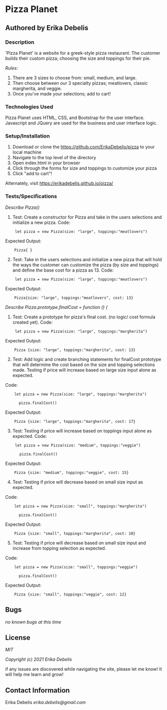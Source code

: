 # __Pizza Planet__
## Authored by Erika Debelis

### __Description__
'Pizza Planet' is a website for a greek-style pizza restaurant. The customer builds their custom pizza; choosing the size and toppings for their pie.

_Rules:_
1. There are 3 sizes to choose from: small, medium, and large.
2. Then choose between our 3 specialty pizzas; meatlovers, classic margherita, and veggie.
3. Once you've made your selections; add to cart!

### __Technologies Used__
Pizza Planet uses HTML, CSS, and Bootstrap for the user interface. Javascript and JQuery are used for the business and user interface logic. 

### __Setup/Installation__
1. Download or clone the https://github.com/ErikaDebelis/pizza to your local machine
2. Navigate to the top level of the directory
3. Open index.html in your browser
4. Click through the forms for size and toppings to customize your pizza
5. Click "add to cart"!

Alternately, visit https://erikadebelis.github.io/pizza/

### __Tests/Specifications__

_Describe Pizza()_

1. Test: Create a constructor for Pizza and take in the users selections and initialize a new pizza.
Code: 

        let pizza = new Pizza(size: "large", toppings:"meatlovers")

Expected Output: 

        Pizza{ } 

2. Test: Take in the users selections and initialize a new pizza that will hold the ways the customer can customize the pizza (by size and toppings) and define the base cost for a pizza as 13.
Code: 

        let pizza = new Pizza(size: "large", toppings:"meatlovers")

Expected Output: 

        Pizza{size: "large", toppings:"meatlovers", cost: 13} 

_Describe Pizza.prototype.finalCost = function () {_

1. Test: Create a prototype for pizza's final cost. (no logic/ cost formula created yet).
Code:

        let pizza = new Pizza(size: "large", toppings:"margherita")

Expected Output: 

        Pizza {size: "large", toppings:"margherita", cost: 13}

2. Test: Add logic and create branching statements for finalCost prototype that will determine the cost based on the size and topping selections made. Testing if price will increase based on large size input alone as expected.

Code: 

        let pizza = new Pizza(size: "large", toppings:"margherita")

          pizza.finalCost()

Expected Output: 

        Pizza {size: "large", toppings:"margherita", cost: 17}

3. Test: Testing if price will increase based on toppings input alone as expected.
Code:

        let pizza = new Pizza(size: "medium", toppings:"veggie")

          pizza.finalCost()

Expected Output: 

        Pizza {size: "medium", toppings:"veggie", cost: 15}

4. Test: Testing if price will decrease based on small size input as expected.

Code: 

        let pizza = new Pizza(size: "small", toppings:"margherita")

          pizza.finalCost()

Expected Output: 

        Pizza {size: "small", toppings:"margherita", cost: 10}

5. Test: Testing if price will decrease based on small size input and increase from topping selection as expected.

Code: 

        let pizza = new Pizza(size: "small", toppings:"veggie")

          pizza.finalCost()

Expected Output: 

        Pizza {size: "small", toppings:"veggie", cost: 12}

## Bugs

_no known bugs at this time_

## License

_MIT_

_Copyright (c) 2021 Erika Debelis_

if any issues are discovered while navigating the site, please let me know! It will help me learn and grow!

## Contact Information

Erika Debelis _erika.debelis@gmail.com_